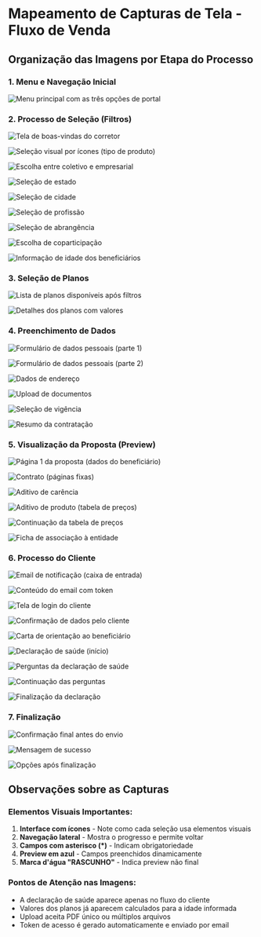 # Mapeamento de Capturas de Tela - Fluxo de Venda

## Organização das Imagens por Etapa do Processo

### 1. Menu e Navegação Inicial
![Menu principal com as três opções de portal](capturas-telas/Screenshot%202025-07-24%20at%2009.44.25.png)

### 2. Processo de Seleção (Filtros)
![Tela de boas-vindas do corretor](capturas-telas/Screenshot%202025-07-24%20at%2009.47.27.png)

![Seleção visual por ícones (tipo de produto)](capturas-telas/Screenshot%202025-07-24%20at%2009.47.37.png)

![Escolha entre coletivo e empresarial](capturas-telas/Screenshot%202025-07-24%20at%2009.47.58.png)

![Seleção de estado](capturas-telas/Screenshot%202025-07-24%20at%2009.48.19.png)

![Seleção de cidade](capturas-telas/Screenshot%202025-07-24%20at%2009.48.32.png)

![Seleção de profissão](capturas-telas/Screenshot%202025-07-24%20at%2009.48.40.png)

![Seleção de abrangência](capturas-telas/Screenshot%202025-07-24%20at%2009.49.36.png)

![Escolha de coparticipação](capturas-telas/Screenshot%202025-07-24%20at%2009.50.03.png)

![Informação de idade dos beneficiários](capturas-telas/Screenshot%202025-07-24%20at%2009.51.12.png)

### 3. Seleção de Planos
![Lista de planos disponíveis após filtros](capturas-telas/Screenshot%202025-07-24%20at%2009.51.19.png)

![Detalhes dos planos com valores](capturas-telas/Screenshot%202025-07-24%20at%2009.51.25.png)

### 4. Preenchimento de Dados
![Formulário de dados pessoais (parte 1)](capturas-telas/Screenshot%202025-07-24%20at%2009.51.33.png)

![Formulário de dados pessoais (parte 2)](capturas-telas/Screenshot%202025-07-24%20at%2009.51.39.png)

![Dados de endereço](capturas-telas/Screenshot%202025-07-24%20at%2009.51.46.png)

![Upload de documentos](capturas-telas/Screenshot%202025-07-24%20at%2009.52.08.png)

![Seleção de vigência](capturas-telas/Screenshot%202025-07-24%20at%2009.53.49.png)

![Resumo da contratação](capturas-telas/Screenshot%202025-07-24%20at%2009.54.37.png)

### 5. Visualização da Proposta (Preview)
![Página 1 da proposta (dados do beneficiário)](capturas-telas/Screenshot%202025-07-24%20at%2009.57.29.png)

![Contrato (páginas fixas)](capturas-telas/Screenshot%202025-07-24%20at%2009.58.05.png)

![Aditivo de carência](capturas-telas/Screenshot%202025-07-24%20at%2009.58.23.png)

![Aditivo de produto (tabela de preços)](capturas-telas/Screenshot%202025-07-24%20at%2009.58.38.png)

![Continuação da tabela de preços](capturas-telas/Screenshot%202025-07-24%20at%2010.16.36.png)

![Ficha de associação à entidade](capturas-telas/Screenshot%202025-07-24%20at%2010.17.07.png)

### 6. Processo do Cliente
![Email de notificação (caixa de entrada)](capturas-telas/Screenshot%202025-07-24%20at%2010.17.26.png)

![Conteúdo do email com token](capturas-telas/Screenshot%202025-07-24%20at%2010.17.32.png)

![Tela de login do cliente](capturas-telas/Screenshot%202025-07-24%20at%2010.18.18.png)

![Confirmação de dados pelo cliente](capturas-telas/Screenshot%202025-07-24%20at%2010.18.27.png)

![Carta de orientação ao beneficiário](capturas-telas/Screenshot%202025-07-24%20at%2010.18.49.png)

![Declaração de saúde (início)](capturas-telas/Screenshot%202025-07-24%20at%2010.19.06.png)

![Perguntas da declaração de saúde](capturas-telas/Screenshot%202025-07-24%20at%2010.19.28.png)

![Continuação das perguntas](capturas-telas/Screenshot%202025-07-24%20at%2010.19.48.png)

![Finalização da declaração](capturas-telas/Screenshot%202025-07-24%20at%2010.19.55.png)

### 7. Finalização
![Confirmação final antes do envio](capturas-telas/Screenshot%202025-07-24%20at%2010.26.31.png)

![Mensagem de sucesso](capturas-telas/Screenshot%202025-07-24%20at%2010.26.42.png)

![Opções após finalização](capturas-telas/Screenshot%202025-07-24%20at%2010.28.26.png)

## Observações sobre as Capturas

### Elementos Visuais Importantes:
1. **Interface com ícones** - Note como cada seleção usa elementos visuais
2. **Navegação lateral** - Mostra o progresso e permite voltar
3. **Campos com asterisco (*)** - Indicam obrigatoriedade
4. **Preview em azul** - Campos preenchidos dinamicamente
5. **Marca d'água "RASCUNHO"** - Indica preview não final

### Pontos de Atenção nas Imagens:
- A declaração de saúde aparece apenas no fluxo do cliente
- Valores dos planos já aparecem calculados para a idade informada
- Upload aceita PDF único ou múltiplos arquivos
- Token de acesso é gerado automaticamente e enviado por email